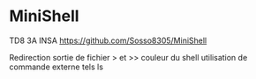 # MiniShell
TD8 3A INSA
https://github.com/Sosso8305/MiniShell


Redirection  sortie de fichier  >  et >>
couleur du shell
utilisation de commande externe tels ls 
